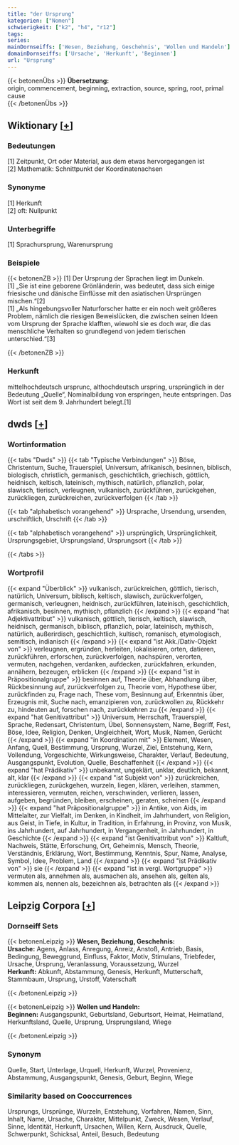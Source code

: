 ```yaml
---
title: "der Ursprung"
kategorien: ["Nomen"]
schwierigkeit: ["k2", "h4", "r12"]
tags:
series:
mainDornseiffs: ['Wesen, Beziehung, Geschehnis', 'Wollen und Handeln']
domainDornseiffs: ['Ursache', 'Herkunft', 'Beginnen']
url: "Ursprung"
---
```


{{< betonenÜbs >}}
**Übersetzung:**  
origin, commencement, beginning, extraction, source, spring, root, primal cause  
{{< /betonenÜbs >}}

## Wiktionary [[+](https://de.wiktionary.org/wiki/Ursprung)]

### Bedeutungen
[1] Zeitpunkt, Ort oder Material, aus dem etwas hervorgegangen ist  
[2] Mathematik: Schnittpunkt der Koordinatenachsen  

### Synonyme
[1] Herkunft  
[2] oft: Nullpunkt  

### Unterbegriffe
[1] Sprachursprung, Warenursprung  

### Beispiele
{{< betonenZB >}}
[1] Der Ursprung der Sprachen liegt im Dunkeln.  
[1] „Sie ist eine geborene Grönländerin, was bedeutet, dass sich einige friesische und dänische Einflüsse mit den asiatischen Ursprüngen mischen.“[2]  
[1] „Als hingebungsvoller Naturforscher hatte er ein noch weit größeres Problem, nämlich die riesigen Beweislücken, die zwischen seinen Ideen vom Ursprung der Sprache klafften, wiewohl sie es doch war, die das menschliche Verhalten so grundlegend von jedem tierischen unterschied.“[3]  

{{< /betonenZB >}}
### Herkunft
mittelhochdeutsch ursprunc, althochdeutsch urspring, ursprünglich in der Bedeutung „Quelle“, Nominalbildung von erspringen, heute entspringen. Das Wort ist seit dem 9. Jahrhundert belegt.[1]  



## dwds [[+](https://www.dwds.de/wb/Ursprung)]

### Wortinformation
{{< tabs "Dwds" >}}
{{< tab "Typische Verbindungen" >}}
Böse, Christentum, Suche, Trauerspiel, Universum, afrikanisch, besinnen, biblisch, biologisch, christlich, germanisch, geschichtlich, griechisch, göttlich, heidnisch, keltisch, lateinisch, mythisch, natürlich, pflanzlich, polar, slawisch, tierisch, verleugnen, vulkanisch, zurückführen, zurückgehen, zurückliegen, zurückreichen, zurückverfolgen
{{< /tab >}}

{{< tab "alphabetisch vorangehend" >}}
Ursprache, Ursendung, ursenden, urschriftlich, Urschrift
{{< /tab >}}

{{< tab "alphabetisch vorangehend" >}}
ursprünglich, Ursprünglichkeit, Ursprungsgebiet, Ursprungsland, Ursprungsort
{{< /tab >}}

{{< /tabs >}}

### Wortprofil
{{< expand "Überblick" >}} vulkanisch, zurückreichen, göttlich, tierisch, natürlich, Universum, biblisch, keltisch, slawisch, zurückverfolgen, germanisch, verleugnen, heidnisch, zurückführen, lateinisch, geschichtlich, afrikanisch, besinnen, mythisch, pflanzlich {{< /expand >}}
{{< expand "hat Adjektivattribut" >}} vulkanisch, göttlich, tierisch, keltisch, slawisch, heidnisch, germanisch, biblisch, pflanzlich, polar, lateinisch, mythisch, natürlich, außerirdisch, geschichtlich, kultisch, romanisch, etymologisch, semitisch, indianisch {{< /expand >}}
{{< expand "ist Akk./Dativ-Objekt von" >}} verleugnen, ergründen, herleiten, lokalisieren, orten, datieren, zurückführen, erforschen, zurückverfolgen, nachspüren, verorten, vermuten, nachgehen, verdanken, aufdecken, zurückfahren, erkunden, annähern, bezeugen, erblicken {{< /expand >}}
{{< expand "ist in Präpositionalgruppe" >}} besinnen auf, Theorie über, Abhandlung über, Rückbesinnung auf, zurückverfolgen zu, Theorie vom, Hypothese über, zurückfinden zu, Frage nach, These vom, Besinnung auf, Erkenntnis über, Erzeugnis mit, Suche nach, emanzipieren von, zurückwollen zu, Rückkehr zu, hindeuten auf, forschen nach, zurückkehren zu {{< /expand >}}
{{< expand "hat Genitivattribut" >}} Universum, Herrschaft, Trauerspiel, Sprache, Redensart, Christentum, Übel, Sonnensystem, Name, Begriff, Fest, Böse, Idee, Religion, Denken, Ungleichheit, Wort, Musik, Namen, Gerücht {{< /expand >}}
{{< expand "in Koordination mit" >}} Element, Wesen, Anfang, Quell, Bestimmung, Ursprung, Wurzel, Ziel, Entstehung, Kern, Vollendung, Vorgeschichte, Wirkungsweise, Charakter, Verlauf, Bedeutung, Ausgangspunkt, Evolution, Quelle, Beschaffenheit {{< /expand >}}
{{< expand "hat Prädikativ" >}} unbekannt, ungeklärt, unklar, deutlich, bekannt, alt, klar {{< /expand >}}
{{< expand "ist Subjekt von" >}} zurückreichen, zurückliegen, zurückgehen, wurzeln, liegen, klären, verleihen, stammen, interessieren, vermuten, reichen, verschwinden, verlieren, lassen, aufgeben, begründen, bleiben, erscheinen, geraten, scheinen {{< /expand >}}
{{< expand "hat Präpositionalgruppe" >}} in Antike, von Aids, im Mittelalter, zur Vielfalt, im Denken, in Kindheit, im Jahrhundert, von Religion, aus Geist, in Tiefe, in Kultur, in Tradition, in Erfahrung, in Provinz, von Musik, ins Jahrhundert, auf Jahrhundert, in Vergangenheit, in Jahrhundert, in Geschichte {{< /expand >}}
{{< expand "ist Genitivattribut von" >}} Kaltluft, Nachweis, Stätte, Erforschung, Ort, Geheimnis, Mensch, Theorie, Verständnis, Erklärung, Wort, Bestimmung, Kenntnis, Spur, Name, Analyse, Symbol, Idee, Problem, Land {{< /expand >}}
{{< expand "ist Prädikativ von" >}} sie {{< /expand >}}
{{< expand "ist in vergl. Wortgruppe" >}} vermuten als, annehmen als, ausmachen als, ansehen als, gelten als, kommen als, nennen als, bezeichnen als, betrachten als {{< /expand >}}

## Leipzig Corpora [[+](https://corpora.uni-leipzig.de/en/res?word=Ursprung&corpusId=deu_newscrawl-public_2018)]

### Dornseiff Sets
{{< betonenLeipzig >}}
**Wesen, Beziehung, Geschehnis:**  
**Ursache:** Agens, Anlass, Anregung, Anreiz, Anstoß, Antrieb, Basis, Bedingung, Beweggrund, Einfluss, Faktor, Motiv, Stimulans, Triebfeder, Ursache, Ursprung, Veranlassung, Voraussetzung, Wurzel  
**Herkunft:** Abkunft, Abstammung, Genesis, Herkunft, Mutterschaft, Stammbaum, Ursprung, Urstoff, Vaterschaft  

{{< /betonenLeipzig >}}


{{< betonenLeipzig >}}
**Wollen und Handeln:**  
**Beginnen:** Ausgangspunkt, Geburtsland, Geburtsort, Heimat, Heimatland, Herkunftsland, Quelle, Ursprung, Ursprungsland, Wiege  

{{< /betonenLeipzig >}}

### Synonym
Quelle, Start, Unterlage, Urquell, Herkunft, Wurzel, Provenienz, Abstammung, Ausgangspunkt, Genesis, Geburt, Beginn, Wiege


### Similarity based on Cooccurrences
Ursprungs, Ursprünge, Wurzeln, Entstehung, Vorfahren, Namen, Sinn, Inhalt, Name, Ursache, Charakter, Mittelpunkt, Zweck, Wesen, Verlauf, Sinne, Identität, Herkunft, Ursachen, Willen, Kern, Ausdruck, Quelle, Schwerpunkt, Schicksal, Anteil, Besuch, Bedeutung


